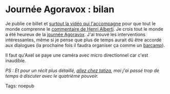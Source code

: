 # Journée Agoravox : bilan

Je publie ce billet et [surtout la vidéo qui l'accompagne](http://www.page2007.com/2007/03/25/video-cinquieme-pouvoir-thierry-crouzet-et-letudiante-americaine-est-ce-que-tu-crois-quon-va-changer-le-monde-alicia-oui-je-crois/) pour que tout le monde comprenne le [commentaire de Henri Alberti](/2007/03/24/journee-agoravox/#comment-15165). Je crois tout le monde a été heureux de la [journée Agoravox](/2007/03/24/journee-agoravox/). J'ai trouvé les interventions intéressantes, même si je pense que plus de temps aurait dû être accordé aux dialogues (la prochaine fois il faudra organiser ça comme un [barcamp](http://fr.wikipedia.org/wiki/BarCamp)).

Il faut qu'Axel se paye une caméra avec micro directionnel car c'est inaudible.

*PS : Et pour un récit plus détaillé, [allez chez tatiza](http://tataiza.viabloga.com/news/la-journee-agoravox-mon-compte-rendu), moi j'ai passé trop de temps à discuter avec le quatrième pouvoir.*

Tags: noepub